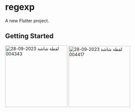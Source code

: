 # regexp

A new Flutter project.

## Getting Started

<img width="201" alt="لقطة شاشة 2023-09-28 004343" src="https://github.com/ahmedroa/RegExp-Flutter/assets/105372011/c025f3d0-c74e-43cc-86e4-44c34033f441">
<img width="199" alt="لقطة شاشة 2023-09-28 004417" src="https://github.com/ahmedroa/RegExp-Flutter/assets/105372011/922e91b3-7265-4b2d-8e27-32ee66df0338">
